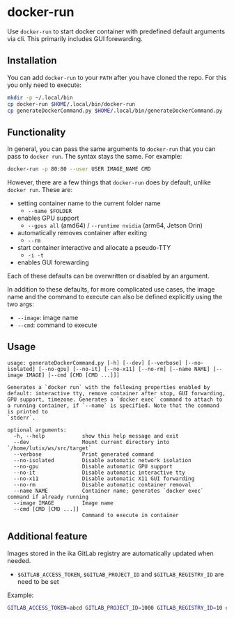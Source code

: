 # docker-run
Use `docker-run` to start docker container with predefined default arguments via cli. This primarily includes GUI forewarding.

## Installation
You can add `docker-run` to your `PATH` after you have cloned the repo. For this you only need to execute:
```bash
mkdir -p ~/.local/bin
cp docker-run $HOME/.local/bin/docker-run
cp generateDockerCommand.py $HOME/.local/bin/generateDockerCommand.py
```

## Functionality
In general, you can pass the same arguments to `docker-run` that you can pass to `docker run`. The syntax stays the same. For example:
```bash
docker-run -p 80:80 --user USER IMAGE_NAME CMD
```

However, there are a few things that `docker-run` does by default, unlike `docker run`. These are:

- setting container name to the current folder name
  - `--name $FOLDER`
- enables GPU support
  - `--gpus all` (amd64) / `--runtime nvidia` (arm64, Jetson Orin)
- automatically removes container after exiting
  - `--rm`
- start container interactive and allocate a pseudo-TTY
  - `-i -t`
- enables GUI forewarding

Each of these defaults can be overwritten or disabled by an argument.

In addition to these defaults, for more complicated use cases, the image name and the command to execute can also be defined explicitly using the two args:

- `--image`: image name
- `--cmd`: command to execute

## Usage

```
usage: generateDockerCommand.py [-h] [--dev] [--verbose] [--no-isolated] [--no-gpu] [--no-it] [--no-x11] [--no-rm] [--name NAME] [--image IMAGE] [--cmd [CMD [CMD ...]]]

Generates a `docker run` with the following properties enabled by default: interactive tty, remove container after stop, GUI forwarding, GPU support, timezone. Generates a `docker exec` command to attach to a running container, if `--name` is specified. Note that the command is printed to
`stderr`.

optional arguments:
  -h, --help            show this help message and exit
  --dev                 Mount current directory into `/home/lutix/ws/src/target`
  --verbose             Print generated command
  --no-isolated         Disable automatic network isolation
  --no-gpu              Disable automatic GPU support
  --no-it               Disable automatic interactive tty
  --no-x11              Disable automatic X11 GUI forwarding
  --no-rm               Disable automatic container removal
  --name NAME           Container name; generates `docker exec` command if already running
  --image IMAGE         Image name
  --cmd [CMD [CMD ...]]
                        Command to execute in container
```

## Additional feature
Images stored in the ika GitLab registry are automatically updated when needed.
- `$GITLAB_ACCESS_TOKEN`, `$GITLAB_PROJECT_ID` and `$GITLAB_REGISTRY_ID` are need to be set

Example:
```bash
GITLAB_ACCESS_TOKEN=abcd GITLAB_PROJECT_ID=1000 GITLAB_REGISTRY_ID=10 docker-run gitlab.ika.rwth-aachen.de:5050/automated-driving/docker/ros1 bash
```